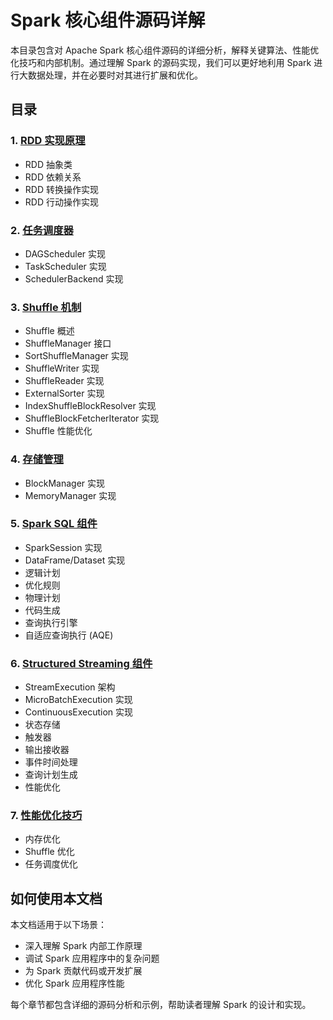 # Spark 核心组件源码详解

本目录包含对 Apache Spark 核心组件源码的详细分析，解释关键算法、性能优化技巧和内部机制。通过理解 Spark 的源码实现，我们可以更好地利用 Spark 进行大数据处理，并在必要时对其进行扩展和优化。

## 目录

### 1. [RDD 实现原理](01-rdd-implementation.md)

- RDD 抽象类
- RDD 依赖关系
- RDD 转换操作实现
- RDD 行动操作实现

### 2. [任务调度器](02-task-scheduler.md)

- DAGScheduler 实现
- TaskScheduler 实现
- SchedulerBackend 实现

### 3. [Shuffle 机制](03-shuffle.md)

- Shuffle 概述
- ShuffleManager 接口
- SortShuffleManager 实现
- ShuffleWriter 实现
- ShuffleReader 实现
- ExternalSorter 实现
- IndexShuffleBlockResolver 实现
- ShuffleBlockFetcherIterator 实现
- Shuffle 性能优化

### 4. [存储管理](04-storage-management.md)

- BlockManager 实现
- MemoryManager 实现

### 5. [Spark SQL 组件](05-spark-sql.md)

- SparkSession 实现
- DataFrame/Dataset 实现
- 逻辑计划
- 优化规则
- 物理计划
- 代码生成
- 查询执行引擎
- 自适应查询执行 (AQE)

### 6. [Structured Streaming 组件](06-structured-streaming.md)

- StreamExecution 架构
- MicroBatchExecution 实现
- ContinuousExecution 实现
- 状态存储
- 触发器
- 输出接收器
- 事件时间处理
- 查询计划生成
- 性能优化

### 7. [性能优化技巧](07-performance-optimization.md)

- 内存优化
- Shuffle 优化
- 任务调度优化

## 如何使用本文档

本文档适用于以下场景：

- 深入理解 Spark 内部工作原理
- 调试 Spark 应用程序中的复杂问题
- 为 Spark 贡献代码或开发扩展
- 优化 Spark 应用程序性能

每个章节都包含详细的源码分析和示例，帮助读者理解 Spark 的设计和实现。
